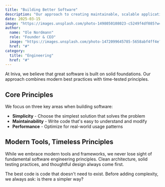 ```yaml
---
title: "Building Better Software"
description: "Our approach to creating maintainable, scalable applications that stand the test of time."
date: 2025-03-15
image: "https://images.unsplash.com/photo-1498050108023-c5249f4df085?w=1200&h=800&fit=crop"
author:
  name: "Ole Nordmann"
  role: "Founder & CEO"
  image: "https://images.unsplash.com/photo-1472099645785-5658abf4ff4e?w=256&h=256&fit=crop"
  href: "#"
category:
  title: "Engineering"
  href: "#"
---
```


At Iniva, we believe that great software is built on solid foundations. Our approach combines modern best practices with time-tested principles.

## Core Principles

We focus on three key areas when building software:

- **Simplicity** - Choose the simplest solution that solves the problem
- **Maintainability** - Write code that's easy to understand and modify
- **Performance** - Optimize for real-world usage patterns

## Modern Tools, Timeless Principles

While we embrace modern tools and frameworks, we never lose sight of fundamental software engineering principles. Clean architecture, solid testing practices, and thoughtful design always come first.

The best code is code that doesn't need to exist. Before adding complexity, we always ask: is there a simpler way?
